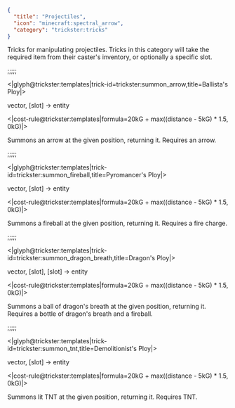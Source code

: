 ```json
{
  "title": "Projectiles",
  "icon": "minecraft:spectral_arrow",
  "category": "trickster:tricks"
}
```

Tricks for manipulating projectiles. Tricks in this category will take the required item from their caster's inventory, 
or optionally a specific slot.

;;;;;

<|glyph@trickster:templates|trick-id=trickster:summon_arrow,title=Ballista's Ploy|>

vector, [slot] -> entity

<|cost-rule@trickster:templates|formula=20kG + max((distance - 5kG) * 1.5\, 0kG)|>

Summons an arrow at the given position, returning it. 
Requires an arrow.

;;;;;

<|glyph@trickster:templates|trick-id=trickster:summon_fireball,title=Pyromancer's Ploy|>

vector, [slot] -> entity

<|cost-rule@trickster:templates|formula=20kG + max((distance - 5kG) * 1.5\, 0kG)|>

Summons a fireball at the given position, returning it. 
Requires a fire charge.

;;;;;

<|glyph@trickster:templates|trick-id=trickster:summon_dragon_breath,title=Dragon's Ploy|>

vector, [slot], [slot] -> entity

<|cost-rule@trickster:templates|formula=20kG + max((distance - 5kG) * 1.5\, 0kG)|>

Summons a ball of dragon's breath at the given position, returning it.
Requires a bottle of dragon's breath and a fireball.

;;;;;

<|glyph@trickster:templates|trick-id=trickster:summon_tnt,title=Demolitionist's Ploy|>

vector, [slot] -> entity

<|cost-rule@trickster:templates|formula=20kG + max((distance - 5kG) * 1.5\, 0kG)|>

Summons lit TNT at the given position, returning it.
Requires TNT.

